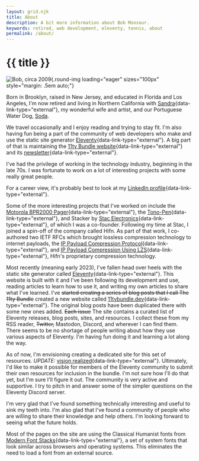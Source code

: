 ```yaml
---
layout: grid.njk
title: About
description: A bit more information about Bob Monsour.
keywords: retired, web development, eleventy, tennis, about
permalink: /about/
---
```


# {{ title }}

![Bob, circa 2009](/assets/img/about-bob.jpg){.round-img loading="eager" sizes="100px" style="margin: .5em auto;"}

Born in Brooklyn, raised in New Jersey, and educated in Florida and Los Angeles, I'm now retired and living in Northern California with [Sandra](href="https://www.tascafineart.com/"){data-link-type="external"}, my wonderful wife and artist, and our Portuguese Water Dog, [Soda](/soda/).

We travel occasionally and I enjoy reading and trying to stay fit. I'm also having fun being a part of the community of web developers who make and use the static site generator [Eleventy](https://11ty.dev){data-link-type="external"}. A big part of that is maintaining the [11ty Bundle website](https://11tybundle.dev){data-link-type="external"} and its [newsletter](https://buttondown.com/11tybundle){data-link-type="external"}.

I've had the privilege of working in the technology industry, beginning in the late 70s. I was fortunate to work on a lot of interesting projects with some really great people.

For a career view, it's probably best to look at my [LinkedIn profile](https://www.linkedin.com/in/bobmonsour/){data-link-type="external"}.

Some of the more interesting projects that I've worked on include the [Motorola BPR2000 Pager](https://historyexplorer.si.edu/resource/motorola-bpr2000-pager){data-link-type="external"}, the [Tono-Pen](https://patents.google.com/patent/US4747296){data-link-type="external"}, and Stacker by [Stac Electronics](https://en.wikipedia.org/wiki/Stac_Electronics){data-link-type="external"}, of which I was a co-founder. Following my time at Stac, I joined a spin-off of the company called Hifn. As part of that work, I co-authored two IETF RFCs which brought lossless compression technology to internet payloads, the [IP Payload Compression Protocol](https://datatracker.ietf.org/doc/html/rfc2393){data-link-type="external"}, and [IP Payload Compression Using LZS](https://datatracker.ietf.org/doc/html/rfc2395){data-link-type="external"}, Hifn's proprietary compression technology.

Most recently (meaning early 2023), I've fallen head over heels with the static site generator called [Eleventy](https://www.11ty.dev/){data-link-type="external"}. This website is built with it and I've been following its development and use, reading articles to learn how to use it, and writing my own articles to share what I've learned. I've <s>started creating a series of blog posts that I call The 11ty Bundle</s> created a new website called [11tybundle.dev](https://11tybundle.dev/){data-link-type="external"}. The original blog posts have been duplicated there with some new ones added. <s>Each issue</s> The site contains a curated list of Eleventy releases, blog posts, sites, and resources. I collect these from my RSS reader, <s>Twitter,</s> Mastodon, Discord, and wherever I can find them. There seems to be no shortage of people writing about how they use various aspects of Eleventy. I'm having fun doing it and learning a lot along the way.

As of now, I'm envisioning creating a dedicated site for this set of resources. _UPDATE:_ [vision realized](https://11tybundle.dev/){data-link-type="external"}. Ultimately, I'd like to make it possible for members of the Eleventy community to submit their own resources for inclusion in the bundle. I'm not sure how I'll do that yet, but I'm sure I'll figure it out. The community is very active and supportive. I try to pitch in and answer some of the simpler questions on the Eleventy Discord server.

I'm very glad that I've found something technically interesting and useful to sink my teeth into. I'm also glad that I've found a community of people who are willing to share their knowledge and help others. I'm looking forward to seeing what the future holds.

Most of the pages on the site are using the Classical Humanist fonts from [Modern Font Stacks](https://modernfontstacks.com/){data-link-type="external"}, a set of system fonts that look similar across browsers and operating systems. This eliminates the need to load a font from an external source.
